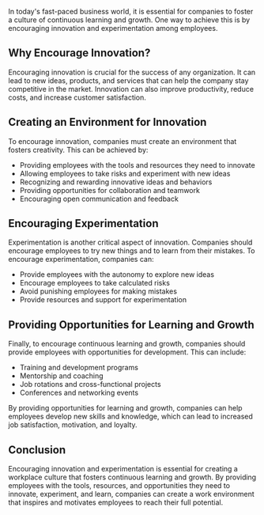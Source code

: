 
In today's fast-paced business world, it is essential for companies to foster a culture of continuous learning and growth. One way to achieve this is by encouraging innovation and experimentation among employees.

Why Encourage Innovation?
-------------------------

Encouraging innovation is crucial for the success of any organization. It can lead to new ideas, products, and services that can help the company stay competitive in the market. Innovation can also improve productivity, reduce costs, and increase customer satisfaction.

Creating an Environment for Innovation
--------------------------------------

To encourage innovation, companies must create an environment that fosters creativity. This can be achieved by:

* Providing employees with the tools and resources they need to innovate
* Allowing employees to take risks and experiment with new ideas
* Recognizing and rewarding innovative ideas and behaviors
* Providing opportunities for collaboration and teamwork
* Encouraging open communication and feedback

Encouraging Experimentation
---------------------------

Experimentation is another critical aspect of innovation. Companies should encourage employees to try new things and to learn from their mistakes. To encourage experimentation, companies can:

* Provide employees with the autonomy to explore new ideas
* Encourage employees to take calculated risks
* Avoid punishing employees for making mistakes
* Provide resources and support for experimentation

Providing Opportunities for Learning and Growth
-----------------------------------------------

Finally, to encourage continuous learning and growth, companies should provide employees with opportunities for development. This can include:

* Training and development programs
* Mentorship and coaching
* Job rotations and cross-functional projects
* Conferences and networking events

By providing opportunities for learning and growth, companies can help employees develop new skills and knowledge, which can lead to increased job satisfaction, motivation, and loyalty.

Conclusion
----------

Encouraging innovation and experimentation is essential for creating a workplace culture that fosters continuous learning and growth. By providing employees with the tools, resources, and opportunities they need to innovate, experiment, and learn, companies can create a work environment that inspires and motivates employees to reach their full potential.

